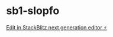 # sb1-slopfo

[Edit in StackBlitz next generation editor ⚡️](https://stackblitz.com/~/github.com/witber16/sb1-slopfo)